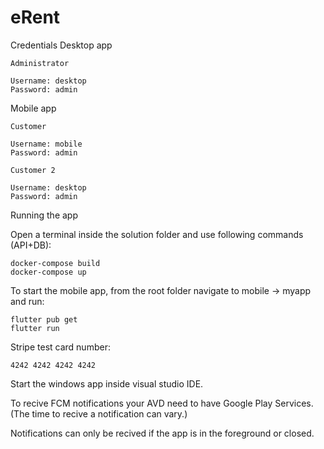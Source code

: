 # eRent

Credentials
Desktop app

    Administrator

    Username: desktop             
    Password: admin                                      

Mobile app

    Customer

    Username: mobile                        
    Password: admin     

    Customer 2

    Username: desktop
    Password: admin  

Running the app

Open a terminal inside the solution folder and use following commands (API+DB):

    docker-compose build
    docker-compose up

To start the mobile app, from the root folder navigate to mobile -> myapp and run:

    flutter pub get
    flutter run

Stripe test card number:

    4242 4242 4242 4242

Start the windows app inside visual studio IDE.

To recive FCM notifications your AVD need to have Google Play Services. (The time to recive a notification can vary.)

Notifications can only be recived if the app is in the foreground or closed. 